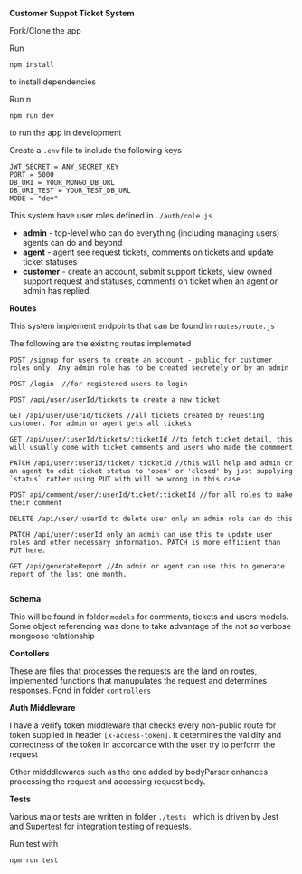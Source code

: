 
**Customer Suppot Ticket System**

Fork/Clone the app

Run 

```
npm install 
```
to install dependencies

Run n
```
npm run dev 
```
to run the app in development

Create a ```.env``` file to include the following keys

```
JWT_SECRET = ANY_SECRET_KEY
PORT = 5000
DB_URI = YOUR_MONGO_DB_URL
DB_URI_TEST = YOUR_TEST_DB_URL
MODE = "dev"
```


This system have user roles defined in ```./auth/role.js```

 - __admin__ - top-level who can do everything (including managing users) agents can do and beyond
 - __agent__ - agent see request tickets, comments on tickets and update ticket statuses
 - __customer__ - create an account, submit support tickets, view owned support request and statuses, comments on ticket when an agent or admin has replied.

 **Routes**

 This system implement endpoints that can be found in ```routes/route.js```

 The following are the existing routes implemeted

 ```
 POST /signup for users to create an account - public for customer roles only. Any admin role has to be created secretely or by an admin

 POST /login  //for registered users to login

 POST /api/user/userId/tickets to create a new ticket

 GET /api/user/userId/tickets //all tickets created by reuesting customer. For admin or agent gets all tickets

 GET /api/user/:userId/tickets/:ticketId //to fetch ticket detail, this will usually come with ticket comments and users who made the commment

 PATCH /api/user/:userId/ticket/:ticketId //this will help and admin or an agent to edit ticket status to 'open' or 'closed' by just supplying `status` rather using PUT with will be wrong in this case

 POST api/comment/user/:userId/ticket/:ticketId //for all roles to make their comment

DELETE /api/user/:userId to delete user only an admin role can do this

PATCH /api/user/:userId only an admin can use this to update user roles and other necessary information. PATCH is more efficient than PUT here.

GET /api/generateReport //An admin or agent can use this to generate report of the last one month.


 ```

 **Schema**

 This will be found in folder ```models``` for comments, tickets and users models. Some object referencing was done to take advantage of the not so verbose mongoose relationship


 **Contollers**

 These are files that processes the requests are the land on routes, implemented functions that manupulates the request and determines responses. Fond in folder ```controllers```

 **Auth Middleware**


 I have a verify token middleware that checks every non-public route for token supplied in header ```[x-access-token]```. It determines the validity and correctness of the token in accordance with the user try to perform the request

 Other midddlewares such as the one added by bodyParser enhances processing the request and accessing request body.

 **Tests**

 Various major tests are written in folder `./tests ` which is driven by Jest and Supertest for integration testing of requests.

 Run test with

 ```
 npm run test
 ```

